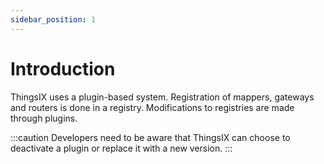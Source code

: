 ```yaml
---
sidebar_position: 1
---
```


# Introduction
ThingsIX uses a plugin-based system. Registration of mappers, gateways and
routers is done in a registry. Modifications to registries are made through
plugins.

:::caution
Developers need to be aware that ThingsIX can choose to deactivate a plugin or
replace it with a new version.
:::

